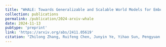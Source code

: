 ```yaml
---
title: "WHALE: Towards Generalizable and Scalable World Models for Embodied Decision-making"
collection: publications
permalink: /publication/2024-arxiv-whale
date: 2024-11-13
pubtype: 'preprint'
link: 'https://arxiv.org/abs/2411.05619'
citation: "Zhilong Zhang, Ruifeng Chen, Junyin Ye, Yihao Sun, Pengyuan Wang, <u>Jing-Cheng Pang</u>, Kaiyuan Li, Tianshuo Liu, Haoxin Lin, Yang Yu, Zhi-Hua Zhou. <i> WHALE: Towards Generalizable and Scalable World Models for Embodied Decision-making. </i>CoRR abs/2411.05619, 2024."
---
```

